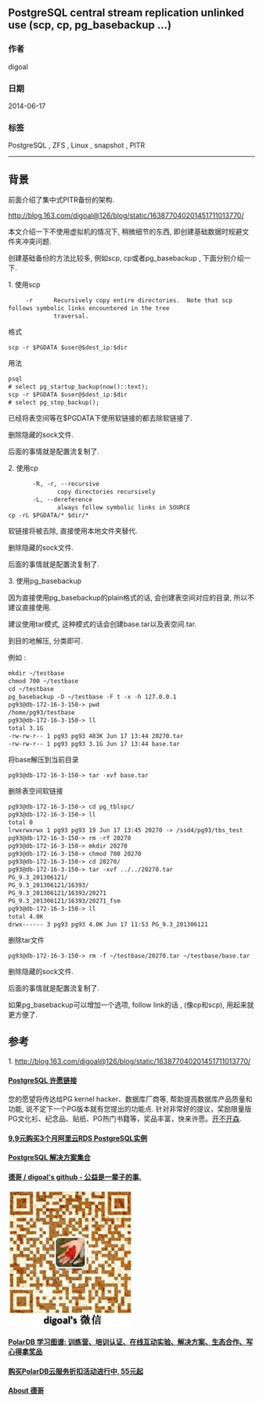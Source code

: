 ## PostgreSQL central stream replication unlinked use (scp, cp, pg_basebackup ...)  
                                                                       
### 作者                                                                       
digoal                                                                       
                                                                       
### 日期                                                                       
2014-06-17                                                                     
                                                                       
### 标签                                                                       
PostgreSQL , ZFS , Linux , snapshot , PITR       
                                                                       
----                                                                       
                                                                       
## 背景              
前面介绍了集中式PITR备份的架构.  
  
http://blog.163.com/digoal@126/blog/static/163877040201451711013770/  
  
本文介绍一下不使用虚拟机的情况下, 稍微细节的东西, 即创建基础数据时规避文件夹冲突问题.  
  
创建基础备份的方法比较多, 例如scp, cp或者pg_basebackup , 下面分别介绍一下.  
  
1\. 使用scp  
  
```  
     -r      Recursively copy entire directories.  Note that scp follows symbolic links encountered in the tree  
             traversal.  
```  
  
格式  
  
```  
scp -r $PGDATA $user@$dest_ip:$dir  
```  
  
用法  
  
```  
psql  
# select pg_startup_backup(now()::text);  
scp -r $PGDATA $user@$dest_ip:$dir  
# select pg_stop_backup();  
```  
  
已经将表空间等在$PGDATA下使用软链接的都去除软链接了.  
  
删除隐藏的sock文件.  
  
后面的事情就是配置流复制了.  
  
2\. 使用cp  
  
```  
       -R, -r, --recursive  
              copy directories recursively  
       -L, --dereference  
              always follow symbolic links in SOURCE  
cp -rL $PGDATA/* $dir/*  
```  
  
软链接将被去除, 直接使用本地文件夹替代.  
  
删除隐藏的sock文件.  
  
后面的事情就是配置流复制了.  
  
3\. 使用pg_basebackup  
  
因为直接使用pg_basebackup的plain格式的话, 会创建表空间对应的目录, 所以不建议直接使用.  
  
建议使用tar模式, 这种模式的话会创建base.tar以及表空间.tar.  
  
到目的地解压, 分类即可.  
  
例如 :   
  
```  
mkdir ~/testbase  
chmod 700 ~/testbase  
cd ~/testbase  
pg_basebackup -D ~/testbase -F t -x -h 127.0.0.1  
pg93@db-172-16-3-150-> pwd  
/home/pg93/testbase  
pg93@db-172-16-3-150-> ll  
total 3.1G  
-rw-rw-r-- 1 pg93 pg93 483K Jun 17 13:44 20270.tar  
-rw-rw-r-- 1 pg93 pg93 3.1G Jun 17 13:44 base.tar  
```  
  
将base解压到当前目录  
  
```  
pg93@db-172-16-3-150-> tar -xvf base.tar  
```  
  
删除表空间软链接  
  
```  
pg93@db-172-16-3-150-> cd pg_tblspc/  
pg93@db-172-16-3-150-> ll  
total 0  
lrwxrwxrwx 1 pg93 pg93 19 Jun 17 13:45 20270 -> /ssd4/pg93/tbs_test  
pg93@db-172-16-3-150-> rm -rf 20270  
pg93@db-172-16-3-150-> mkdir 20270  
pg93@db-172-16-3-150-> chmod 700 20270  
pg93@db-172-16-3-150-> cd 20270/  
pg93@db-172-16-3-150-> tar -xvf ../../20270.tar   
PG_9.3_201306121/  
PG_9.3_201306121/16393/  
PG_9.3_201306121/16393/20271  
PG_9.3_201306121/16393/20271_fsm  
pg93@db-172-16-3-150-> ll  
total 4.0K  
drwx------ 3 pg93 pg93 4.0K Jun 17 11:53 PG_9.3_201306121  
```  
  
删除tar文件  
  
```  
pg93@db-172-16-3-150-> rm -f ~/testbase/20270.tar ~/testbase/base.tar  
```  
  
删除隐藏的sock文件.  
  
后面的事情就是配置流复制了.  
  
如果pg_basebackup可以增加一个选项, follow link的话 , (像cp和scp), 用起来就更方便了.  
  
## 参考  
1\. http://blog.163.com/digoal@126/blog/static/163877040201451711013770/  
  
  
  
  
  
  
  
  
  
  
  
  
  
  
  
  
  
  
  
  
  
  
  
  
  
  
  
  
  
  
  
  
  
  
  
  
  
  
  
  
  
  
  
  
  
  
  
  
  
  
  
  
  
  
  
  
  
  
  
  
  
  
  
  
  
  
  
  
  
  
  
  
  
#### [PostgreSQL 许愿链接](https://github.com/digoal/blog/issues/76 "269ac3d1c492e938c0191101c7238216")
您的愿望将传达给PG kernel hacker、数据库厂商等, 帮助提高数据库产品质量和功能, 说不定下一个PG版本就有您提出的功能点. 针对非常好的提议，奖励限量版PG文化衫、纪念品、贴纸、PG热门书籍等，奖品丰富，快来许愿。[开不开森](https://github.com/digoal/blog/issues/76 "269ac3d1c492e938c0191101c7238216").  
  
  
#### [9.9元购买3个月阿里云RDS PostgreSQL实例](https://www.aliyun.com/database/postgresqlactivity "57258f76c37864c6e6d23383d05714ea")
  
  
#### [PostgreSQL 解决方案集合](https://yq.aliyun.com/topic/118 "40cff096e9ed7122c512b35d8561d9c8")
  
  
#### [德哥 / digoal's github - 公益是一辈子的事.](https://github.com/digoal/blog/blob/master/README.md "22709685feb7cab07d30f30387f0a9ae")
  
  
![digoal's wechat](../pic/digoal_weixin.jpg "f7ad92eeba24523fd47a6e1a0e691b59")
  
  
#### [PolarDB 学习图谱: 训练营、培训认证、在线互动实验、解决方案、生态合作、写心得拿奖品](https://www.aliyun.com/database/openpolardb/activity "8642f60e04ed0c814bf9cb9677976bd4")
  
  
#### [购买PolarDB云服务折扣活动进行中, 55元起](https://www.aliyun.com/activity/new/polardb-yunparter?userCode=bsb3t4al "e0495c413bedacabb75ff1e880be465a")
  
  
#### [About 德哥](https://github.com/digoal/blog/blob/master/me/readme.md "a37735981e7704886ffd590565582dd0")
  
